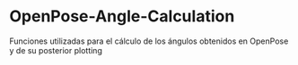 # OpenPose-Angle-Calculation
Funciones utilizadas para el cálculo de los ángulos obtenidos en OpenPose y de su posterior plotting
